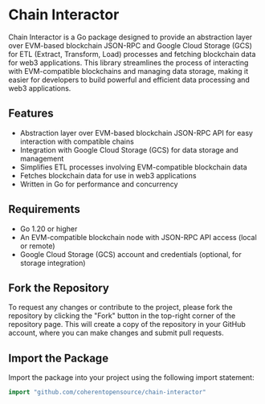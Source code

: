 # Chain Interactor

Chain Interactor is a Go package designed to provide an abstraction layer over EVM-based blockchain JSON-RPC and Google Cloud Storage (GCS) for ETL (Extract, Transform, Load) processes and fetching blockchain data for web3 applications. This library streamlines the process of interacting with EVM-compatible blockchains and managing data storage, making it easier for developers to build powerful and efficient data processing and web3 applications.

## Features

- Abstraction layer over EVM-based blockchain JSON-RPC API for easy interaction with compatible chains
- Integration with Google Cloud Storage (GCS) for data storage and management
- Simplifies ETL processes involving EVM-compatible blockchain data
- Fetches blockchain data for use in web3 applications
- Written in Go for performance and concurrency

## Requirements

- Go 1.20 or higher
- An EVM-compatible blockchain node with JSON-RPC API access (local or remote)
- Google Cloud Storage (GCS) account and credentials (optional, for storage integration)

## Fork the Repository

To request any changes or contribute to the project, please fork the repository by clicking the "Fork" button in the top-right corner of the repository page. This will create a copy of the repository in your GitHub account, where you can make changes and submit pull requests.

## Import the Package

Import the package into your project using the following import statement:

```go
import "github.com/coherentopensource/chain-interactor"
```
